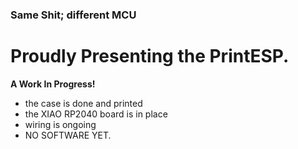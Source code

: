 ### Same Shit; different MCU

# Proudly Presenting the PrintESP.

**A Work In Progress!**

* the case is done and printed
* the XIAO RP2040 board is in place
* wiring is ongoing
* NO SOFTWARE YET.
